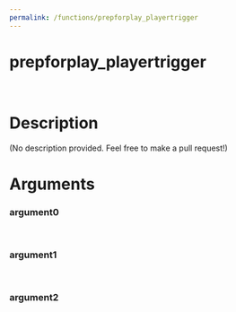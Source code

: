 ```yaml
---
permalink: /functions/prepforplay_playertrigger
---
```

# prepforplay_playertrigger  
&nbsp;  
# Description  
(No description provided. Feel free to make a pull request!) 
&nbsp;  
# Arguments
### argument0

&nbsp;    
### argument1

&nbsp;    
### argument2

&nbsp;    


